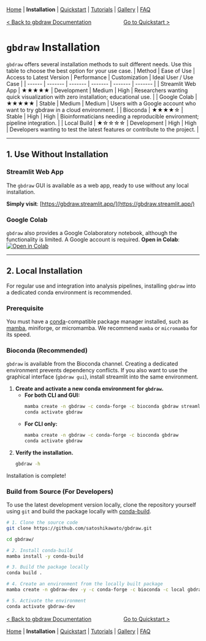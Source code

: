 [Home](./README.md) | **Installation** | [Quickstart](./QUICKSTART.md) | [Tutorials](./TUTORIALS/) | [Gallery](./GALLERY.md) | [FAQ](./FAQ.md)

[< Back to gbdraw Documentation](./DOCS.md)　　　　　　[Go to Quickstart >](./QUICKSTART.md)

# `gbdraw` Installation

`gbdraw` offers several installation methods to suit different needs. Use this table to choose the best option for your use case.
| Method | Ease of Use | Access to Latest Version | Performance | Customization | Ideal User / Use Case |
| ------ | ------- | ------- | ------- | ------- | ------- |
| Streamlit Web App | ★★★★★ | Development | Medium | High | Researchers wanting quick visualization with zero installation; educational use. | 
| Google Colab | ★★★★★ | Stable | Medium | Medium | Users with a Google account who want to try gbdraw in a cloud environment. | 
| Bioconda | ★★★★☆ | Stable | High | High | Bioinformaticians needing a reproducible environment; pipeline integration. | 
 | Local Build | ★☆☆☆☆ | Development | High | High | Developers wanting to test the latest features or contribute to the project. | 
 
---

## 1. Use Without Installation

### Streamlit Web App

The `gbdraw` GUI is available as a web app, ready to use without any local installation.

**Simply visit**: [https://gbdraw.streamlit.app/](https://gbdraw.streamlit.app/)

### Google Colab

`gbdraw` also provides a Google Colaboratory notebook, although the functionality is limited. A Google account is required.
**Open in Colab**: [![Open in Colab](https://colab.research.google.com/assets/colab-badge.svg)](https://colab.research.google.com/github/satoshikawato/gbdraw/blob/main/gbdraw_colab.ipynb)

---

## 2. Local Installation

For regular use and integration into analysis pipelines, installing `gbdraw` into a dedicated conda environment is recommended.

### Prerequisite

You must have a [conda](https://docs.conda.io/en/latest/)-compatible package manager installed, such as [mamba](https://github.com/mamba-org/mamba), miniforge, or micromamba. We recommend `mamba` or `micromamba` for its speed.

### Bioconda (Recommended)

`gbdraw` is available from the Bioconda channel. Creating a dedicated environment prevents dependency conflicts. If you also want to use the graphical interface (`gbdraw gui`), install streamlit into the same environment.

1.  **Create and activate a new conda environment for `gbdraw`.**
    * **For both CLI and GUI:**
        ```bash
        mamba create -n gbdraw -c conda-forge -c bioconda gbdraw streamlit
        conda activate gbdraw
        ```
    * **For CLI only:**
        ```bash
        mamba create -n gbdraw -c conda-forge -c bioconda gbdraw
        conda activate gbdraw
        ```
2.  **Verify the installation.**
    ```bash
    gbdraw -h
    ```

Installation is complete!

### Build from Source (For Developers)

To use the latest development version locally, clone the repository yourself using `git` and build the package locally with [conda-build](https://anaconda.org/anaconda/conda-build).

```bash
# 1. Clone the source code
git clone https://github.com/satoshikawato/gbdraw.git

cd gbdraw/

# 2. Install conda-build
mamba install -y conda-build

# 3. Build the package locally
conda build .

# 4. Create an environment from the locally built package
mamba create -n gbdraw-dev -y -c conda-forge -c bioconda -c local gbdraw

# 5. Activate the environment
conda activate gbdraw-dev
```

[< Back to gbdraw Documentation](./DOCS.md)　　　　　　[Go to Quickstart >](./QUICKSTART.md)


[Home](./README.md) | **Installation** | [Quickstart](./QUICKSTART.md) | [Tutorials](./TUTORIALS/) | [Gallery](./GALLERY.md) | [FAQ](./FAQ.md)
